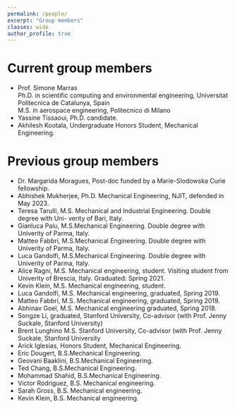 ```yaml
---
permalink: /people/
excerpt: "Group members"
classes: wide
author_profile: true
---
```


# Current group members
- Prof. Simone Marras\
Ph.D. in scientific computing and environmental engineering, Universitat Politecnica de Catalunya, Spain\
M.S. in aerospace engineering, Politecnico di Milano
- Yassine Tissaoui, Ph.D. candidate.
- Akhilesh Kootala, Undergraduate Honors Student, Mechanical Engineering.

# Previous group members
- Dr. Margarida Moragues, Post-doc funded by a Marie-Slodowska Curie fellowship.
- Abhishek Mukherjee, Ph.D. Mechanical Engineering, NJIT, defended in May 2023. 
- Teresa Tarulli, M.S. Mechanical and Industrial Engineering. Double degree with Uni-
verity of Bari, Italy.
- Gianluca Palu,  M.S.Mechanical Engineering. Double degree with Univerity of Parma,
Italy.
- Matteo Fabbri,  M.S.Mechanical Engineering. Double degree with Univerity of Parma,
Italy.
- Luca Gandolfi,  M.S.Mechanical Engineering. Double degree with Univerity of Parma,
Italy.
- Alice Ragni,  M.S. Mechanical engineering, student. Visiting student from Univerity of
Brescia, Italy. Graduated: Spring 2021. 
- Kevin Klein, M.S. Mechanical engineering, student. 
- Luca Gandolfi, M.S. Mechanical engineering, graduated, Spring 2019.
- Matteo Fabbri, M.S. Mechanical engineering, graduated, Spring 2019.
- Abhinav Goel, M.S. Mechanical engineering graduated, Spring 2018.
- Songze Li, graduated, Stanford University, Co-advisor (with Prof.
Jenny Suckale, Stanford University)
- Brent Lunghino M.S. Stanford University, Co-advisor (with
Prof. Jenny Suckale, Stanford University
- Arick Iglesias, Honors Student, Mechanical Engineering.
- Eric Dougert, B.S.Mechanical Engineering.
- Geovani Baaklini, B.S.Mechanical Engineering.
- Ted Chang, B.S.Mechanical Engineering.
- Mohammad Shahid, B.S.Mechanical Engineering.
- Victor Rodriguez, B.S. Mechanical engineering.
- Sarah Gross, B.S. Mechanical engineering.
- Kevin Klein, B.S. Mechanical engineering.
